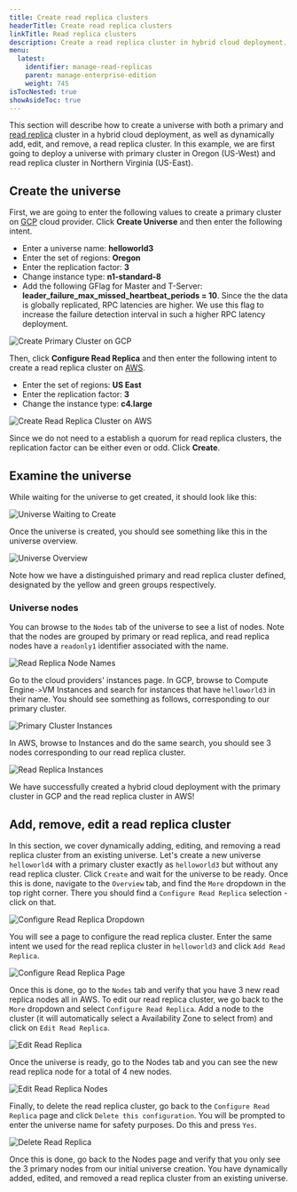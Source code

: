 ```yaml
---
title: Create read replica clusters
headerTitle: Create read replica clusters
linkTitle: Read replica clusters
description: Create a read replica cluster in hybrid cloud deployment.
menu:
  latest:
    identifier: manage-read-replicas
    parent: manage-enterprise-edition
    weight: 745
isTocNested: true
showAsideToc: true
---
```


This section will describe how to create a universe with both a primary and [read replica](../../../architecture/concepts/replication/#read-only-replicas) cluster in a hybrid cloud deployment, as well as dynamically add, edit, and remove, a read replica cluster. In this example, we are first going to deploy a universe with primary cluster in Oregon (US-West) and read replica cluster in Northern Virginia (US-East).

## Create the universe

First, we are going to enter the following values to create a primary cluster on [GCP](../../../deploy/enterprise-edition/configure-cloud-providers/#configure-gcp) cloud provider. Click **Create Universe** and then enter the following intent.

- Enter a universe name: **helloworld3**
- Enter the set of regions: **Oregon**
- Enter the replication factor: **3**
- Change instance type: **n1-standard-8**
- Add the following GFlag for Master and T-Server: **leader_failure_max_missed_heartbeat_periods = 10**. Since the the data is globally replicated, RPC latencies are higher. We use this flag to increase the failure detection interval in such a higher RPC latency deployment.

![Create Primary Cluster on GCP](/images/ee/primary-cluster-creation.png)

Then, click **Configure Read Replica** and then enter the following intent to create a read replica
cluster on [AWS](../../../deploy/enterprise-edition/configure-cloud-providers/#configure-aws). 

- Enter the set of regions: **US East**
- Enter the replication factor: **3**
- Change the instance type: **c4.large**

![Create Read Replica Cluster on AWS](/images/ee/read-replica-creation.png)

Since we do not need to a establish a quorum for read replica clusters, the replication factor can be
either even or odd. Click **Create**.

## Examine the universe

While waiting for the universe to get created, it should look like this:

![Universe Waiting to Create](/images/ee/universe-waiting.png)

Once the universe is created, you should see something like this in the universe overview.

![Universe Overview](/images/ee/universe-overview.png)

Note how we have a distinguished primary and read replica cluster defined, designated by the yellow and green groups respectively. 

### Universe nodes

You can browse to the `Nodes` tab of the universe to see a list of nodes. Note that the nodes are grouped by primary or read replica, and read replica nodes have a `readonly1` identifier associated with the name.

![Read Replica Node Names](/images/ee/read-replica-node-names.png)

Go to the cloud providers' instances page. In GCP, browse to Compute Engine` -> `VM Instances and search for instances that have `helloworld3` in their name. You should see something as follows, corresponding to our primary cluster.

![Primary Cluster Instances](/images/ee/gcp-node-list.png)

In AWS, browse to Instances and do the same search, you should see 3 nodes corresponding to our read
replica cluster.

![Read Replica Instances](/images/ee/aws-node-list.png)

We have successfully created a hybrid cloud deployment with the primary cluster in GCP
and the read replica cluster in AWS!

## Add, remove, edit a read replica cluster

In this section, we cover dynamically adding, editing, and removing a read replica cluster from an
existing universe. Let's create a new universe `helloworld4` with a primary cluster exactly as `helloworld3` but without any
read replica cluster. Click `Create` and wait for the universe to be ready. Once this is done,
navigate to the `Overview` tab, and find the `More` dropdown in the top right corner. There you should
find a `Configure Read Replica` selection - click on that.

![Configure Read Replica Dropdown](/images/ee/configure-read-replica-dropdown.png)

You will see a page to configure the read replica cluster. Enter the same intent we used for the
read replica cluster in `helloworld3` and click `Add Read Replica`.

![Configure Read Replica Page](/images/ee/configure-read-replica-page.png)

Once this is done, go to the `Nodes` tab and verify that you have 3 new read replica nodes all in AWS.
To edit our read replica cluster, we go back to the `More` dropdown and select `Configure Read Replica`. Add a
node to the cluster (it will automatically select a Availability Zone to select from) and click on
`Edit Read Replica`.

![Edit Read Replica](/images/ee/edit-read-replica.png)

Once the universe is ready, go to the Nodes tab and you can see the new read replica node for a
total of 4 new nodes.

![Edit Read Replica Nodes](/images/ee/add-rr-4-nodes.png)

Finally, to delete the read replica cluster, go back to the `Configure Read Replica` page and click `Delete
this configuration`. You will be prompted to enter the universe name for safety purposes. Do this and
press `Yes`.

![Delete Read Replica](/images/ee/configure-read-replica-delete.png)

Once this is done, go back to the Nodes page and verify that you only see the 3 primary nodes from
our initial universe creation. You have dynamically added, edited, and removed a read replica
cluster from an existing universe.

